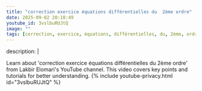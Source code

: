 ```yaml
---
title: "correction exercice équations différentielles du  2ème ordre"
date: 2025-09-02 20:18:49 
youtube_id: 3vslbuRUJtQ
image: ""
tags: [correction, exercice, équations, différentielles, du, 2ème, ordre]
---
```

description: |
  
  Learn about 'correction exercice équations différentielles du  2ème ordre' from Lakbir Elomari's YouTube channel. This video covers key points and tutorials for better understanding.
{% include youtube-privacy.html id="3vslbuRUJtQ" %}

